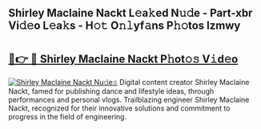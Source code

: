 ## Shirley Maclaine Nackt L𝚎a𝚔ed N𝚞𝚍e - Part-xbr Vi𝚍𝚎o L𝚎a𝚔s - H𝚘𝚝 O𝚗𝚕yf𝚊ns P𝚑𝚘tos lzmwy

# <h2><a href="http://kf2438f.oniu.top/?m=Shirley+Maclaine+Nackt">🔗👉 🔴 Shirley Maclaine Nackt P𝚑ot𝚘𝚜 V𝚒d𝚎o</a></h2>

[![Shirley Maclaine Nackt Nu𝚍e𝚜](https://i.imgur.com/0qMVB7G.gif)](http://kf2438f.oniu.top/?m=Shirley+Maclaine+Nackt)
Digital content creator Shirley Maclaine Nackt, famed for publishing dance and lifestyle ideas, through performances and personal vlogs. Trailblazing engineer Shirley Maclaine Nackt, recognized for their innovative solutions and commitment to progress in the field of engineering.  

